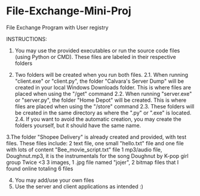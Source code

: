 # File-Exchange-Mini-Proj
File Exchange Program with User registry

INSTRUCTIONS:

1. You may use the provided executables or run the source code files (using Python or CMD). These files are labeled in their respective folders

2. Two folders will be created when you run both files.
	2.1. When running "client.exe" or "client.py", the folder "Calvara's Server Dump" will be created in your local Windows Downloads folder.
		This is where files are placed when using the "/get" command
	2.2. When running "server.exe" or "server.py", the folder "Home Depot" will be created.
		This is where files are placed when using the "/store" command
	2.3. These folders will be created in the same directory as where the ".py" or ".exe" is located.
	2.4. If you want to avoid the automatic creation, you may create the folders yourself, but it should have the same name.

3.The folder "Shopee Delivery" is already created and provided, with test files.
	These files include: 
		2 text file, one small "hello.txt" file and one file with lots of content "Bee_movie_script.txt" file
		1 mp3/audio file, Doughnut.mp3, it is the instrumentals for the song Doughnut by K-pop girl group Twice <3
		3 images, 1 .jpg file named "jojer", 2 bitmap files that I found online
	totaling 6 files

4. You may add/use your own files
5. Use the server and client applications as intended :)
	 

